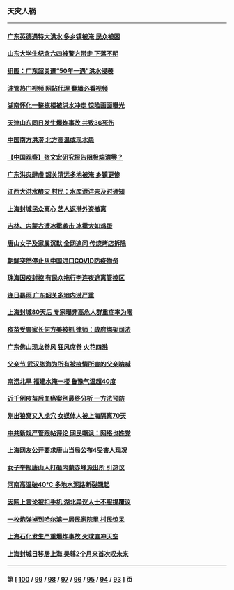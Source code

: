 ### 天灾人祸
---
#### [广东英德遇特大洪水 多乡镇被淹 民众被困](../../pages/ncid280/n13765015.md?06230445) 
#### [山东大学生纪念六四被警方带走 下落不明](../../pages/ncid280/n13764990.md?06230445) 
#### [组图：广东韶关遭“50年一遇”洪水侵袭](../../pages/ncid280/n13764988.md?06230445) 
#### [油管热门视频 网站代理 翻墙必看视频](http://209.222.30.114:81/youtube.html?06230445)
#### [湖南怀化一整栋楼被洪水冲走 惊险画面曝光](../../pages/ncid280/n13764820.md?06230445) 
#### [天津山东同日发生爆炸事故 共致36死伤](../../pages/ncid280/n13764720.md?06230445) 
#### [中国南方洪涝 北方高温或现水患](../../pages/ncid280/n13764505.md?06230445) 
#### [【中国观察】张文宏研究报告阻极端清零？](../../pages/ncid280/n13764183.md?06230445) 
#### [广东洪灾肆虐 韶关清远多地被淹 乡镇更惨](../../pages/ncid280/n13764113.md?06230445) 
#### [江西大洪水酿灾 村民：水库泄洪未及时通知](../../pages/ncid280/n13764139.md?06230445) 
#### [上海封城民众离心 艺人返港外资撤离](../../pages/ncid280/n13764010.md?06230445) 
#### [吉林、内蒙古遭冰雹袭击 冰雹大如鸡蛋](../../pages/ncid280/n13763902.md?06230445) 
#### [唐山女子及家属沉默 全网追问 传烧烤店拆除](../../pages/ncid280/n13763578.md?06230445) 
#### [朝鲜突然停止从中国进口COVID防疫物资](../../pages/ncid280/n13763465.md?06230445) 
#### [珠海因疫封控 有民众拖行李连夜逃离管控区](../../pages/ncid280/n13763323.md?06230445) 
#### [连日暴雨 广东韶关多地内涝严重](../../pages/ncid280/n13763266.md?06230445) 
#### [上海封城80天后 专家曝非高危人群重症率为零](../../pages/ncid280/n13763017.md?06230445) 
#### [疫苗受害家长何方美被抓 律师：政府绑架司法](../../pages/ncid280/n13762792.md?06230445) 
#### [广东佛山现龙卷风 狂风席卷 火花四溅](../../pages/ncid280/n13762791.md?06230445) 
#### [父亲节 武汉张海为所有被疫情所害的父亲呐喊](../../pages/ncid280/n13762770.md?06230445) 
#### [南涝北旱  福建水淹一楼 鲁豫气温超40度](../../pages/ncid280/n13762711.md?06230445) 
#### [近千例疫苗后血癌案例最终分析 一方法预防](../../pages/ncid280/n13761796.md?06230445) 
#### [刚出狼窝又入虎穴 女媒体人被上海隔离70天](../../pages/ncid280/n13762308.md?06230445) 
#### [中共新规严管跟帖评论 网民嘲讽：网络也姓党](../../pages/ncid280/n13762276.md?06230445) 
#### [上海网友公开要求唐山当局公布4受害人现况](../../pages/ncid280/n13762256.md?06230445) 
#### [女子举报唐山人打砸内蒙赤峰派出所 引热议](../../pages/ncid280/n13762218.md?06230445) 
#### [河南高温破40℃ 多地水泥路断裂翘起](../../pages/ncid280/n13762229.md?06230445) 
#### [因网上言论被扣手机 湖北异议人士不服提覆议](../../pages/ncid280/n13762203.md?06230445) 
#### [一枚炮弹掉到哈尔滨一居民家院里 村民惊呆](../../pages/ncid280/n13762215.md?06230445) 
#### [上海石化发生严重爆炸事故 火球直冲天空](../../pages/ncid280/n13762016.md?06230445) 
#### [上海封城日移居上海 吴尊2个月来首次叹未来](../../pages/ncid280/n13761914.md?06230445) 

---
#### 第 [ [100](./100.md?06230445) / [99](./99.md?06230445) / [98](./98.md?06230445) / [97](./97.md?06230445) / [96](./96.md?06230445) / [95](./95.md?06230445) / [94](./94.md?06230445) / [93](./93.md?06230445) ] 页
